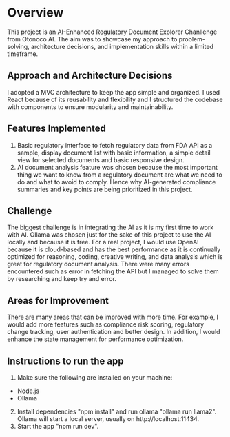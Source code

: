 # Overview

This project is an AI-Enhanced Regulatory Document Explorer Chanllenge from Otonoco AI. The aim was to showcase my approach to problem-solving, architecture decisions, and implementation skills within a limited timeframe.

## Approach and Architecture Decisions

I adopted a MVC architecture to keep the app simple and organized. I used React because of its reusability and flexibility and I structured the codebase with components to ensure modularity and maintainability.

## Features Implemented

1. Basic regulatory interface to fetch regulatory data from FDA API as a sample, display document list with basic information, a simple detail view for selected documents and basic responsive design.
2. AI document analysis feature was chosen because the most important thing we want to know from a regulatory document are what we need to do and what to avoid to comply. Hence why AI-generated compliance summaries and key points are being prioritized in this project.

## Challenge

The biggest challenge is in integrating the AI as it is my first time to work with AI. Ollama was chosen just for the sake of this project to use the AI locally and because it is free. For a real project, I would use OpenAI because it is cloud-based and has the best performance as it is continually optimized for reasoning, coding, creative writing, and data analysis which is great for regulatory document analysis. There were many errors encountered such as error in fetching the API but I managed to solve them by researching and keep try and error.

## Areas for Improvement

There are many areas that can be improved with more time. For example, I would add more features such as compliance risk scoring, regulatory change tracking, user authentication and better design. In addition, I would enhance the state management for performance optimization.


## Instructions to run the app

1. Make sure the following are installed on your machine:
  - Node.js
  - Ollama
2. Install dependencies "npm install" and run ollama "ollama run llama2". Ollama will start a local server, usually on http://localhost:11434.
3. Start the app "npm run dev".

